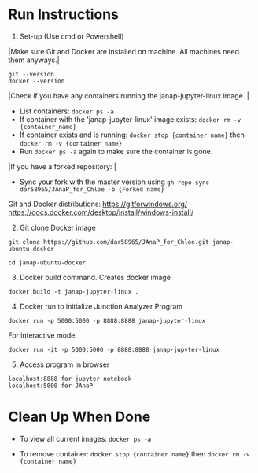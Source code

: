 # Run Instructions 
1. Set-up (Use cmd or Powershell)

|Make sure Git and Docker are installed on machine. All machines need them anyways.|
```
git --version
docker --version
```
|Check if you have any containers running the janap-jupyter-linux image. |
- List containers: ```docker ps -a```
- If container with the 'janap-jupyter-linux' image exists: ```docker rm -v {container_name}```
- If container exists and is running: ```docker stop {container name}``` then ```docker rm -v {container name}```
- Run ```docker ps -a``` again to make sure the container is gone. 

|If you have a forked repository: |
- Sync your fork with the master version using ```gh repo sync dar58965/JAnaP_for_Chloe -b {Forked name}```

Git and Docker distributions:
https://gitforwindows.org/
https://docs.docker.com/desktop/install/windows-install/

2. Git clone Docker image
```
git clone https://github.com/dar58965/JAnaP_for_Chloe.git janap-ubuntu-docker

cd janap-ubuntu-docker
```

3.  Docker build command. Creates docker image
```
docker build -t janap-jupyter-linux .
```
4. Docker run to initialize Junction Analyzer Program
```
docker run -p 5000:5000 -p 8888:8888 janap-jupyter-linux
```

For interactive mode: 
```
docker run -it -p 5000:5000 -p 8888:8888 janap-jupyter-linux
```

5. Access program in browser
```
localhost:8888 for jupyter notebook
localhost:5000 for JAnaP
```

# Clean Up When Done


- To view all current images: ```docker ps -a``` 

- To remove container: ```docker stop {container name}``` then ```docker rm -v {container name}```
